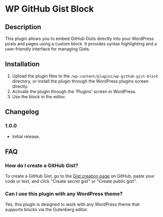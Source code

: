 # WP GitHub Gist Block

## Description

This plugin allows you to embed GitHub Gists directly into your WordPress posts and pages using a custom block. It provides syntax highlighting and a user-friendly interface for managing Gists.

## Installation

1. Upload the plugin files to the `/wp-content/plugins/wp-github-gist-block` directory, or install the plugin through the WordPress plugins screen directly.
2. Activate the plugin through the 'Plugins' screen in WordPress.
3. Use the block in the editor.

## Changelog

### 1.0.0
- Initial release.

## FAQ

### How do I create a GitHub Gist?

To create a GitHub Gist, go to the [Gist creation page](https://gist.github.com/) on GitHub, paste your code or text, and click "Create secret gist" or "Create public gist".

### Can I use this plugin with any WordPress theme?

Yes, this plugin is designed to work with any WordPress theme that supports blocks via the Gutenberg editor.
